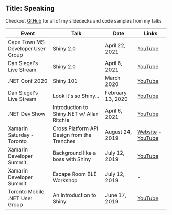Title: Speaking
---

Checkout [GitHub](https://github.com/aritchie/talks) for all of my slidedecks and code samples from my talks


|Event|Talk|Date|Links|
|-----|----|----|-----|
|Cape Town MS Developer User Group|Shiny 2.0|April 22, 2021|[YouTube](https://www.youtube.com/watch?v=Tfa84zjoHK0)|
|Dan Siegel's Live Stream|Shiny 2.0|April 6, 2021|[YouTube](https://www.youtube.com/watch?v=hwHdvKCjtl8)|
|.NET Conf 2020|Shiny 101|March 2020|[YouTube](https://channel9.msdn.com/Events/dotnetConf/Focus-on-Xamarin/Spectacular-Components-for-Xamarin-Apps)|
|Dan Siegel's Live Stream|Look it's so Shiny...|February 13, 2020|[YouTube](https://www.youtube.com/watch?v=HWqWqj--JIU)|
|.NET Dev Show|Introduction to Shiny.NET w/ Allan Ritchie|April 6, 2021|[YouTube](https://www.youtube.com/watch?v=lcOD7VtSX3w)|
|Xamarin Saturday - Toronto|Cross Platform API Design from the Trenches|August 24, 2019|[Website](https://www.tomobiledevs.com/xamarinsaturday) - [YouTube](https://www.youtube.com/playlist?list=PL6DNtxsGuK842yk0yBIHOzTs2_IDWnI4I)|
|Xamarin Developer Summit|Background like a boss with Shiny|July 12, 2019|[YouTube](https://www.youtube.com/watch?v=aLtk-VlGicY)|
|Xamarin Developer Summit|Escape Room BLE Workshop|July 12, 2019|-|
|Toronto Mobile .NET User Group|An Introduction to Shiny|June 17, 2019|[YouTube](https://www.youtube.com/watch?v=XgTbnJ_YNZs)|